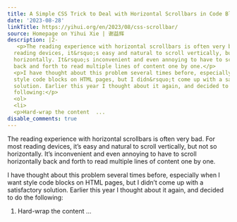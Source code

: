 ```yaml
---
title: A Simple CSS Trick to Deal with Horizontal Scrollbars in Code Blocks
date: '2023-08-28'
linkTitle: https://yihui.org/en/2023/08/css-scrollbar/
source: Homepage on Yihui Xie | 谢益辉
description: |2-
   <p>The reading experience with horizontal scrollbars is often very bad. For most
  reading devices, it&rsquo;s easy and natural to scroll vertically, but not so
  horizontally. It&rsquo;s inconvenient and even annoying to have to scroll horizontally
  back and forth to read multiple lines of content one by one.</p>
  <p>I have thought about this problem several times before, especially when I want
  style code blocks on HTML pages, but I didn&rsquo;t come up with a satisfactory
  solution. Earlier this year I thought about it again, and decided to do the
  following:</p>
  <ol>
  <li>
  <p>Hard-wrap the content  ...
disable_comments: true
---
```

 <p>The reading experience with horizontal scrollbars is often very bad. For most
reading devices, it&rsquo;s easy and natural to scroll vertically, but not so
horizontally. It&rsquo;s inconvenient and even annoying to have to scroll horizontally
back and forth to read multiple lines of content one by one.</p>
<p>I have thought about this problem several times before, especially when I want
style code blocks on HTML pages, but I didn&rsquo;t come up with a satisfactory
solution. Earlier this year I thought about it again, and decided to do the
following:</p>
<ol>
<li>
<p>Hard-wrap the content  ...